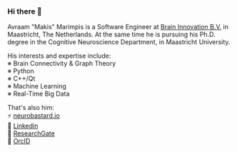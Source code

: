 ### Hi there 👋

<!--
_I've recently fell in love with mechanical keyboards._
Also, addicted to MOOCS.
-->

<!--
**makism/makism** is a ✨ _special_ ✨ repository because its `README.md` (this file) appears on your GitHub profile.

Here are some ideas to get you started:

- 🔭 I’m currently working on ...
- 🌱 I’m currently learning ...
- 👯 I’m looking to collaborate on ...
- 🤔 I’m looking for help with ...
- 💬 Ask me about ...
- 📫 How to reach me: ...
- 😄 Pronouns: ...
- ⚡ Fun fact: ...
-->

Avraam "Makis" Marimpis is a Software Engineer at [Brain Innovation B.V.](https://www.brainvoyager.com) in Maastricht, The Netherlands. At the same time he is pursuing his Ph.D. degree in the Cognitive Neuroscience Department, in Maastricht University.

His interests and expertise include:<br/>
※ Brain Connectivity & Graph Theory<br/>
※ Python<br/>
※ C++/Qt<br/>
※ Machine Learning<br/>
※ Real-Time Big Data<br/>

That's also him:<br/>
⚡ [neurobastard.io](https://neurobastard.io)<br/>
💬 [Linkedin](https://www.linkedin.com/in/makism/)<br/>
🌱 [ResearchGate](https://researchgate.net/profile/Avraam_Marimpis)<br/>
🔭 [OrcID](orcid.org/0000-0003-1551-9940)


